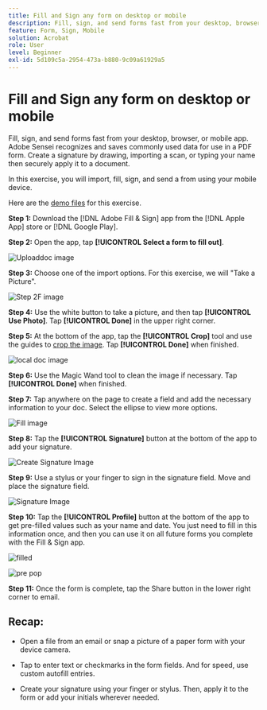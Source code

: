 ```yaml
---
title: Fill and Sign any form on desktop or mobile
description: Fill, sign, and send forms fast from your desktop, browser, or mobile app
feature: Form, Sign, Mobile
solution: Acrobat
role: User
level: Beginner
exl-id: 5d109c5a-2954-473a-b880-9c09a61929a5
---
```

# Fill and Sign any form on desktop or mobile

Fill, sign, and send forms fast from your desktop, browser, or mobile app. Adobe Sensei recognizes and saves commonly used data for use in a PDF form. Create a signature by drawing, importing a scan, or typing your name then securely apply it to a document.

In this exercise, you will import, fill, sign, and send a from using your mobile device.

Here are the [demo files](assets/03_FillSignScan.zip) for this exercise.

**Step 1:** Download the [!DNL Adobe Fill & Sign] app from the [!DNL Apple App] store or [!DNL Google Play].

**Step 2:** Open the app, tap **[!UICONTROL Select a form to fill out]**.

![Uploaddoc image](assets/mobilescan.jpg)

**Step 3:** Choose one of the import options. For this exercise, we will "Take a Picture".  

![Step 2F image](assets/Step2F.jpg)

**Step 4:** Use the white button to take a picture, and then tap **[!UICONTROL Use Photo]**. Tap **[!UICONTROL Done]** in the upper right corner.

**Step 5:** At the bottom of the app, tap the **[!UICONTROL Crop]** tool and use the guides to [crop the image](https://www.adobe.com/acrobat/online/crop-pdf.html). Tap **[!UICONTROL Done]** when finished.

![local doc image](assets/localdoc.jpg)

**Step 6:** Use the Magic Wand tool to clean the image if necessary. Tap **[!UICONTROL Done]** when finished.

**Step 7:** Tap anywhere on the page to create a field and add the necessary information to your doc. Select the ellipse to view more options.

![Fill image](assets/fill.jpg)


**Step 8:** Tap the **[!UICONTROL Signature]** button at the bottom of the app to add your signature. 

![Create Signature Image](assets/createsign.jpg)

**Step 9:** Use a stylus or your finger to sign in the signature field. Move and place the signature field.

![Signature Image](assets/sign.jpg)

**Step 10:** Tap the **[!UICONTROL Profile]** button at the bottom of the app to get pre-filled values such as your name and date. You just need to fill in this information once, and then you can use it on all future forms you complete with the Fill & Sign app.

![filled](assets/filled.jpg)

![pre pop](assets/prepop.jpg)

**Step 11:** Once the form is complete, tap the Share button in the lower right corner to email.

## Recap:

* Open a file from an email or snap a picture of a paper form with your device camera. 

* Tap to enter text or checkmarks in the form fields. And for speed, use custom autofill entries.

* Create your signature using your finger or stylus. Then, apply it to the form or add your initials wherever needed.
